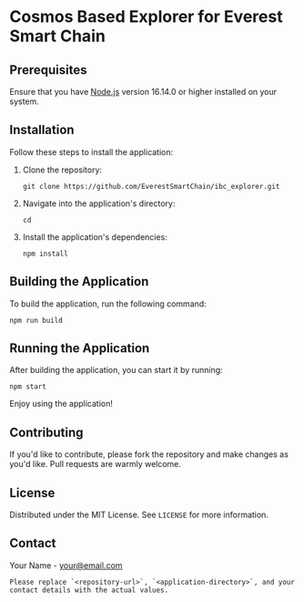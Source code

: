 
# Cosmos Based Explorer for Everest Smart Chain

## Prerequisites

Ensure that you have [Node.js](https://nodejs.org/) version 16.14.0 or higher installed on your system.

## Installation

Follow these steps to install the application:

1. Clone the repository:
    ```
    git clone https://github.com/EverestSmartChain/ibc_explorer.git
    ```
2. Navigate into the application's directory:
    ```
    cd 
    ```
3. Install the application's dependencies:
    ```
    npm install
    ```

## Building the Application

To build the application, run the following command:

```
npm run build
```

## Running the Application

After building the application, you can start it by running:

```
npm start
```

Enjoy using the application!

## Contributing

If you'd like to contribute, please fork the repository and make changes as you'd like. Pull requests are warmly welcome.

## License

Distributed under the MIT License. See `LICENSE` for more information.

## Contact

Your Name - your@email.com
```
Please replace `<repository-url>`, `<application-directory>`, and your contact details with the actual values.
